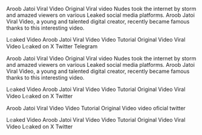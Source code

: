 Aroob Jatoi Viral Video Original Viral video Nudes took the internet by storm and amazed viewers on various Leaked social media platforms. Aroob Jatoi Viral Video, a young and talented digital creator, recently became famous thanks to this interesting video.

L𝚎aked Video Aroob Jatoi Viral Video Video Tutorial Original Video Viral Video L𝚎aked on X Twitter Telegram

Aroob Jatoi Viral Video Original Viral video Nudes took the internet by storm and amazed viewers on various Leaked social media platforms. Aroob Jatoi Viral Video, a young and talented digital creator, recently became famous thanks to this interesting video.

L𝚎aked Video Aroob Jatoi Viral Video Video Tutorial Original Video Viral Video L𝚎aked on X Twitter

Aroob Jatoi Viral Video Video Tutorial Original Video video oficial twitter

L𝚎aked Video Aroob Jatoi Viral Video Video Tutorial Original Video Viral Video L𝚎aked on X Twitter



